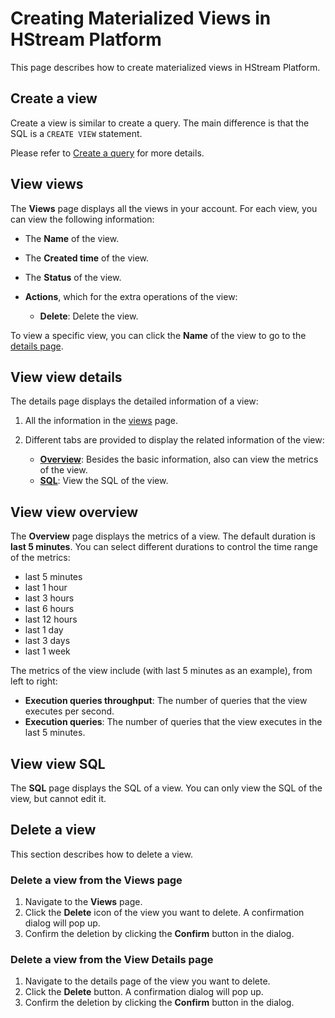 # Creating Materialized Views in HStream Platform

This page describes how to create materialized views in HStream Platform.

## Create a view

Create a view is similar to create a query. The main difference is that the SQL is a `CREATE VIEW` statement.

Please refer to [Create a query](./create-queries-in-platform.md#create-a-query) for more details.

## View views

The **Views** page displays all the views in your account. For each view, you can view the following information:

- The **Name** of the view.
- The **Created time** of the view.
- The **Status** of the view.
- **Actions**, which for the extra operations of the view:

  - **Delete**: Delete the view.

To view a specific view, you can click the **Name** of the view to go to the [details page](#view-view-details).

## View view details

The details page displays the detailed information of a view:

1. All the information in the [views](#view-views) page.
2. Different tabs are provided to display the related information of the view:

   - [**Overview**](#view-view-overview): Besides the basic information, also can view the metrics of the view.
   - [**SQL**](#view-view-sql): View the SQL of the view.

## View view overview

The **Overview** page displays the metrics of a view. The default duration is **last 5 minutes**. You can select different durations to control the time range of the metrics:

- last 5 minutes
- last 1 hour
- last 3 hours
- last 6 hours
- last 12 hours
- last 1 day
- last 3 days
- last 1 week

The metrics of the view include (with last 5 minutes as an example), from left to right:

- **Execution queries throughput**: The number of queries that the view executes per second.
- **Execution queries**: The number of queries that the view executes in the last 5 minutes.

## View view SQL

The **SQL** page displays the SQL of a view. You can only view the SQL of the view, but cannot edit it.

## Delete a view

This section describes how to delete a view.

### Delete a view from the Views page

1. Navigate to the **Views** page.
2. Click the **Delete** icon of the view you want to delete. A confirmation dialog will pop up.
3. Confirm the deletion by clicking the **Confirm** button in the dialog.

### Delete a view from the View Details page

1. Navigate to the details page of the view you want to delete.
2. Click the **Delete** button. A confirmation dialog will pop up.
3. Confirm the deletion by clicking the **Confirm** button in the dialog.
